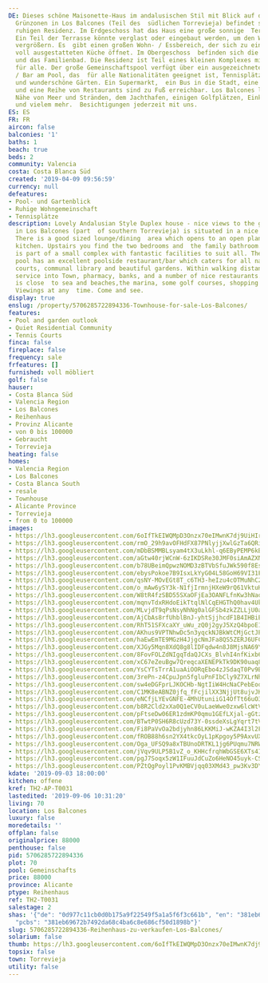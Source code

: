 ```yaml
---
DE: Dieses schöne Maisonette-Haus im andalusischen Stil mit Blick auf die herrlichen
  Grünzonen in Los Balcones (Teil des  südlichen Torrevieja) befindet sich in einer
  ruhigen Residenz. Im Erdgeschoss hat das Haus eine große sonnige  Terrasse mit Grill.
  Ein Teil der Terrasse könnte verglast oder eingebaut werden, um den Wohnraum zu
  vergrößern. Es  gibt einen großen Wohn- / Essbereich, der sich zu einer offenen
  voll ausgestatteten Küche öffnet. Im Obergeschoss  befinden sich die 2 Schlafzimmer
  und das Familienbad. Die Residenz ist Teil eines kleinen Komplexes mit fantastischen  Einrichtungen
  für alle. Der große Gemeinschaftspool verfügt über ein ausgezeichnetes Restaurant
  / Bar am Pool, das  für alle Nationalitäten geeignet ist, Tennisplätze, Gemeinschaftsbibliothek
  und wunderschöne Gärten. Ein Supermarkt,  ein Bus in die Stadt, eine Apotheke, Banken
  und eine Reihe von Restaurants sind zu Fuß erreichbar. Los Balcones liegt  in der
  Nähe von Meer und Stränden, dem Jachthafen, einigen Golfplätzen, Einkaufszentren
  und vielem mehr.  Besichtigungen jederzeit mit uns.
ES: ES
FR: FR
aircon: false
balconies: '1'
baths: 1
beach: true
beds: 2
community: Valencia
costa: Costa Blanca Süd
created: '2019-04-09 09:56:59'
currency: null
defeatures:
- Pool- und Gartenblick
- Ruhige Wohngemeinschaft
- Tennisplätze
description: Lovely Andalusian Style Duplex house - nice views to the green - located
  in Los Balcones (part  of southern Torrevieja) is situated in a nice quiet residence.
  There is a good sized lounge/dining  area which opens to an open plan fully equipped
  kitchen. Upstairs you find the two bedrooms and  the family bathroom. The residence
  is part of a small complex with fantastic facilities to suit all. The  large communal
  pool has an excellent poolside restaurant/bar which caters for all nationalities,  tennis
  courts, communal library and beautiful gardens. Within walking distance is a supermarket,  bus
  service into Town, pharmacy, banks, and a number of nice restaurants. Los Balcones
  is close  to sea and beaches,the marina, some golf courses, shopping malls and more.
  Viewings at any  time. Come and see.
display: true
enslug: /property/5706285722894336-Townhouse-for-sale-Los-Balcones/
features:
- Pool and garden outlook
- Quiet Residential Community
- Tennis Courts
finca: false
fireplace: false
frequency: sale
frfeatures: []
furnished: voll möbliert
golf: false
hauser:
- Costa Blanca Süd
- Valencia Region
- Los Balcones
- Reihenhaus
- Provinz Alicante
- von 0 bis 100000
- Gebraucht
- Torrevieja
heating: false
homes:
- Valencia Region
- Los Balcones
- Costa Blanca South
- resale
- Townhouse
- Alicante Province
- Torrevieja
- from 0 to 100000
images:
- https://lh3.googleusercontent.com/6oIfTkEIWQMpD3Onzx70eIMwnK7dj9UiHIrztx6JYGMTbI1F0hJAvbKPPUDWukLQ3t2jFolGrbjo46X5-t5t=w640-rj-e30-l100
- https://lh3.googleusercontent.com/rmO_29h9avOFHdFX87PNlyjjXwlGzTa6QRiG8miCzddf1Rn2r-s4rwjTkTg08FS8NLf6aUeseaRdplBBsTJ-=w640-rj-e30-l100
- https://lh3.googleusercontent.com/mDbBSMMBLsyam4tX3uLkhl-q6EByPEMP6kBxqPqW0plHKQdcFB0TI51jWC-Qk1hqC_m0mtx2mI99BDr01Iv8=w640-rj-e30-l100
- https://lh3.googleusercontent.com/aGtw40rjWCnW-6zIKDSRe30JMF0siAmAZXN4GTDOBz2mtB2on6M5K00ndhtdVF1HJMus1CTiqtFPeUqLxzI=w640-rj-e30-l100
- https://lh3.googleusercontent.com/b78UBeimQpwzNOMD3zBTVbSfuJWk590f8EszMbP0APRZxvN7VJybgPfGwjpBSRQPXGhyPdsXh470Xc8L48w=w640-rj-e30-l100
- https://lh3.googleusercontent.com/ebysPokoe7B9IsxLkYyG04L58GoH69VI31FNcIXUHVoPb4Kjd011R-MWPNWvIvUFjpfIXt8as2xlzsYN_FM=w640-rj-e30-l100
- https://lh3.googleusercontent.com/qsNY-MOvEGt8T_c6TH3-heIzu4cOTMuNhC2uHFT6unALWq45_J2Mlt3NUou2XKBC2ES5lPsewQKJ6Om699sVKA=w640-rj-e30-l100
- https://lh3.googleusercontent.com/o_mAw6ySY3k-N1fjIrmnjHXeW9rQ61VktuHxGq8n_NMTm8RE740Lh5tT71TXVUW4mFRStE52sLYJWXyGLzni=w640-rj-e30-l100
- https://lh3.googleusercontent.com/W8tR4fzSBD55SXaOFjEa3OANFLfnKw3hNaob4gH8LvzUweTb4XoHQtyKRyeF6OJpJSdbhWU4SO7b6WcRcYl3=w640-rj-e30-l100
- https://lh3.googleusercontent.com/mqnvTdxRHdoEikTtqlNlCqEHGThQ0hav4UkfkCPzghhnvY-8zo8Sfv43x0fJqPMjUdCRkKI2ArxYrVa37niH=w640-rj-e30-l100
- https://lh3.googleusercontent.com/MLvjdT9qPsNsyNhNg0alGFSb4zkZZLLjU0aq2xYGyRT82d16GQm32rAoH5fNBpIv1BBPOVuA7ExoEfYSwfCr=w640-rj-e30-l100
- https://lh3.googleusercontent.com/AjCbAs8rfUhblBnJ-yhtSjjhcdF1B4IHBiE7bml9WE839y2g_CSbKLppxei4N_fHH6e0AnH9hSOZjb9rWQ=w640-rj-e30-l100
- https://lh3.googleusercontent.com/RhT51SFXcaXY_uWu_zQ0j2gyJ5XzQ4bpoE1A2Os6KKACvSvVvVteC6_6EXLbSwR34hJUjV9ca5HjwpSpErQb=w640-rj-e30-l100
- https://lh3.googleusercontent.com/AKhus9VPTNhwDc5n3yqckNJBkWtCMjGctJPo6dqCiL_vzR0fIr8iAAGi5QakLacKWopR_-C7czhVjoHzEc6zKw=w640-rj-e30-l100
- https://lh3.googleusercontent.com/haEwEmTE9MGzH4JjgcNmJFa8QS5ZERJ6UFCQI7NXjGayIpi197wMuR3zFeY3QLZf6xBGbKyUQP7Kp17fms02-A=w640-rj-e30-l100
- https://lh3.googleusercontent.com/XJGy5Mqn8XdQ8g8lIDFqdw4n8J8MjsNA69Y9ebT8Fyy5rxBQJwqqsIfmqtjp4bI93bB3PgfUzWkx5nykS5g=w640-rj-e30-l100
- https://lh3.googleusercontent.com/8FovFOLZdNIgqTdaQJCXs_BlvhI4nfKixb6VCUhGp8jNp_Zu_-_2eO03kHNDn-DfSuTgUb2E75hWwYQQskJb6Q=w640-rj-e30-l100
- https://lh3.googleusercontent.com/xC67eZeuBgw7QreqcaXENEPkTk9DK90uaq8gsrjZRVLBr4ZJfTcgJkXM6lxHST3Z4yEs_ewfRMij-PdkErq0=w640-rj-e30-l100
- https://lh3.googleusercontent.com/YsCYTsTrrA1uaAiOORqEbo4zJSdaqT0Pv9B87MUFsiJ6Qs9MWlgsPyG5legXLeJjWYrbO4cD7CGZddaHtGsbhQ=w640-rj-e30-l100
- https://lh3.googleusercontent.com/3rePn-z4CpuJpn5fgluPnFIbCly9Z7XLrNh67qyK0K-ECrxGA1WsvAwPLK7ytiQ9et_k-0K5tZUNbupIoq2v=w640-rj-e30-l100
- https://lh3.googleusercontent.com/sw4eDGFprLJKOCHb-NgtIiW4HcNaCPebEoqdR2PaYPLsLKe8zi4QIWXsqY4Or92I-YfzE-bppUa4Md6iF_k=w640-rj-e30-l100
- https://lh3.googleusercontent.com/C1MK8eABNZ0jfq_fFcjilXX3NjjUt8ujvJKSt8JxHtrWIFtRMZ76bDphZMng7tZIaDau8Cb8kRiLZ5GYBUzFmw=w640-rj-e30-l100
- https://lh3.googleusercontent.com/eNCfjLYEvGNFE-4MhUtuniiG14OfTt66uO3zg6Gk0WEEQ1dxhDhqlAfsOmCUrXDjq3CEj3RFRQa3Tzk1Ac4L=w640-rj-e30-l100
- https://lh3.googleusercontent.com/b8R2Cld2xXa0Q1eCV0uLaeWwe0zxw6lcWtVg8s1TwbkLR06pMtdPSH0QE00orUjCiHzkUdK4d09XanF_qmkl=w640-rj-e30-l100
- https://lh3.googleusercontent.com/pFtseDw06ER1zdmKP0qmu1GEfLXjal-gGtzOLUHrrzpJiORJuBNCxfJiipXWvUgcgpAHQTnidH1HIDwEOsw=w640-rj-e30-l100
- https://lh3.googleusercontent.com/BTwtP0SH6R8cUzd73Y-0ssdeXsLgYqrt7tVKIcjuV2RuhUq2g13UN1Vo0tPk1RWofdSu4JEdYM8lukGL_55V=w640-rj-e30-l100
- https://lh3.googleusercontent.com/Fi8PaVvOa2bdjyhn86LKKMiJ-wKZA4I3l2Feuv_1fQDe8WZVPlcCuVc_TgQVLxLZmrPkvlFccRmx-SCtvImyRQ=w640-rj-e30-l100
- https://lh3.googleusercontent.com/fROB88h6sn2YX4tkcOyL1pKpgoy5P9AxvUXzfQ2vr11em7RL7lTzJMEaq_KybhvmjcS1fXHcIeGmnMWE2Og=w640-rj-e30-l100
- https://lh3.googleusercontent.com/Oga_UFSQ9a8xTBUnoDRTKL1jg6PUqmu7NRWuMnLp6h-2oeEhV5oUnILDUeM6Q6tVCgz7VtT-H9ZZ7MgOQh_m=w640-rj-e30-l100
- https://lh3.googleusercontent.com/jVqv9ULP5B1vZ_o_KHHcfrqhWbGSE6XTs4IPUXTnRDPDPMreQI7CyU8NesyoEgblDxXGGEDMk06R-SLtfM4h=w640-rj-e30-l100
- https://lh3.googleusercontent.com/pgJ7Soqx5zW1IFuuJdCuZo6HeNO45uyk-CS3PWH4Wqj7aUJTX_gOn99bkhTHxCz5C0n7cRIgjoL48WRawrI=w640-rj-e30-l100
- https://lh3.googleusercontent.com/PZtQgPoyl1PvKMBVjqq03XMd43_pw3Kv3DY3BudXXRmm01mVlaGqiTzEG-skv3vlFx_eCg9fDXWPRL832WWV6Q=w640-rj-e30-l100
kdate: '2019-09-03 18:00:00'
kitchen: offene
kref: TH2-AP-T0031
lastedited: '2019-09-06 10:31:20'
living: 70
location: Los Balcones
luxury: false
moredetails: ''
offplan: false
originalprice: 88000
penthouse: false
pid: 5706285722894336
plot: 70
pool: Gemeinschafts
price: 88000
province: Alicante
ptype: Reihenhaus
ref: TH2-T0031
salestage: 2
shas: '{"de": "0d977c11cb0d0b175a9f22549f5a1a5f6f3c661b", "en": "381eb69672b7492da68c4ba6c8e686cf50d1898b",
  "pcbs": "381eb69672b7492da68c4ba6c8e686cf50d1898b"}'
slug: 5706285722894336-Reihenhaus-zu-verkaufen-Los-Balcones/
solarium: false
thumb: https://lh3.googleusercontent.com/6oIfTkEIWQMpD3Onzx70eIMwnK7dj9UiHIrztx6JYGMTbI1F0hJAvbKPPUDWukLQ3t2jFolGrbjo46X5-t5t=w400-h240-n-rj-e30-l100
topsix: false
town: Torrevieja
utility: false
---
```

